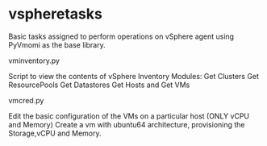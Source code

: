 # vspheretasks
Basic tasks assigned to perform operations on vSphere agent using PyVmomi as the base library.

vminventory.py

Script to view the contents of vSphere Inventory
Modules:
Get Clusters
Get ResourcePools
Get Datastores
Get Hosts and
Get VMs

vmcred.py

Edit the basic configuration of the VMs on a particular host (ONLY vCPU and Memory)
Create a vm with ubuntu64 architecture, provisioning the Storage,vCPU and Memory.

